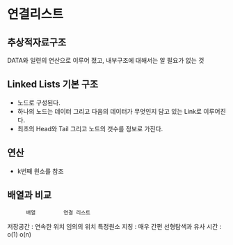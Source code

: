 # 연결리스트

## 추상적자료구조
DATA와 일련의 연산으로 이루어 졌고, 내부구조에 대해서는 알 필요가 없는 것

## Linked Lists 기본 구조
* 노드로 구성된다.
* 하나의 노드는 데이터 그리고 다음의 데이터가 무엇인지 담고 있는 Link로 이루어진다.
* 최초의 Head와 Tail 그리고 노드의 갯수를 정보로 가진다.

## 연산
* k번째 원소를 참조

## 배열과 비교

          배열         연결 리스트
저장공간 : 연속한 위치     임의의 위치
특정원소 지칭 : 매우 간편   선형탐색과 유사
시간        : o(1)        o(n)
